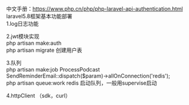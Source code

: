 中文手册：https://www.php.cn/php/php-laravel-api-authentication.html
laravel5.8框架基本功能部署<br>
1.log日志功能<br>

2.jwt模块实现<br>
  php artisan make:auth<br>
  php artisan migrate  创建用户表<br>

3.队列<br>
  php artisan make:job ProcessPodcast <br>
  SendReminderEmail::dispatch($param)->allOnConnection('redis');<br>
  php artisan queue:work redis  启动队列，一般用supervise启动<br>

4.httpClient （sdk，curl）<br>
